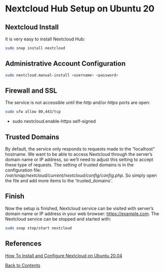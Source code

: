 # Nextcloud Hub Setup on Ubuntu 20

## Nextcloud Install
It is very easy to install Nextcloud Hub:
```bash
sudo snap install nextcloud
```

## Administrative Account Configuration
```bash
sudo nextcloud.manual-install <username> <password>
```
## Firewall and SSL
The service is not accessible until the *http* and/or *https* ports are open:
```bash
sudo ufw allow 80,443/tcp
```
- sudo nextcloud.enable-https self-signed

## Trusted Domains
By default, the service only responds to requests made to the “localhost” hostname. We want to be able to access Nextcloud through the server’s domain name or IP address, so we’ll need to adjust this setting to accept these type of requests. The setting of trusted domains is in the configuration file: */var/snap/nextcloud/current/nextcloud/config/config.php*. So simply open the file and add more items to the 'trusted_domains'.

## Finish
Now the setup is finished, Nextcloud service can be visited with server’s domain name or IP address in your web browser: https://example.com. The Nextcloud service can be stopped and started with:
```bash
sudo snap stop/start nextcloud
```

## References
[How To Install and Configure Nextcloud on Ubuntu 20.04](https://www.digitalocean.com/community/tutorials/how-to-install-and-configure-nextcloud-on-ubuntu-20-04)

[Back to Contents](../README.md)
